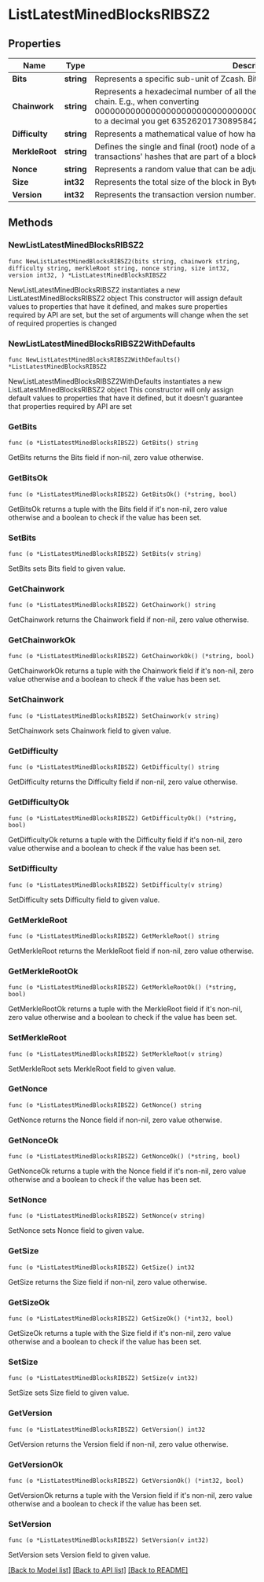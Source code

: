 # ListLatestMinedBlocksRIBSZ2

## Properties

Name | Type | Description | Notes
------------ | ------------- | ------------- | -------------
**Bits** | **string** | Represents a specific sub-unit of Zcash. Bits have two-decimal precision | 
**Chainwork** | **string** | Represents a hexadecimal number of all the hashes necessary to produce the current chain. E.g., when converting 0000000000000000000000000000000000000000000086859f7a841475b236fd to a decimal you get 635262017308958427068157 hashes, or 635262 exahashes. | 
**Difficulty** | **string** | Represents a mathematical value of how hard it is to find a valid hash for this block. | 
**MerkleRoot** | **string** | Defines the single and final (root) node of a Merkle tree. It is the combined hash of all transactions&#39; hashes that are part of a blockchain block. | 
**Nonce** | **string** | Represents a random value that can be adjusted to satisfy the proof of work | 
**Size** | **int32** | Represents the total size of the block in Bytes. | 
**Version** | **int32** | Represents the transaction version number. | 

## Methods

### NewListLatestMinedBlocksRIBSZ2

`func NewListLatestMinedBlocksRIBSZ2(bits string, chainwork string, difficulty string, merkleRoot string, nonce string, size int32, version int32, ) *ListLatestMinedBlocksRIBSZ2`

NewListLatestMinedBlocksRIBSZ2 instantiates a new ListLatestMinedBlocksRIBSZ2 object
This constructor will assign default values to properties that have it defined,
and makes sure properties required by API are set, but the set of arguments
will change when the set of required properties is changed

### NewListLatestMinedBlocksRIBSZ2WithDefaults

`func NewListLatestMinedBlocksRIBSZ2WithDefaults() *ListLatestMinedBlocksRIBSZ2`

NewListLatestMinedBlocksRIBSZ2WithDefaults instantiates a new ListLatestMinedBlocksRIBSZ2 object
This constructor will only assign default values to properties that have it defined,
but it doesn't guarantee that properties required by API are set

### GetBits

`func (o *ListLatestMinedBlocksRIBSZ2) GetBits() string`

GetBits returns the Bits field if non-nil, zero value otherwise.

### GetBitsOk

`func (o *ListLatestMinedBlocksRIBSZ2) GetBitsOk() (*string, bool)`

GetBitsOk returns a tuple with the Bits field if it's non-nil, zero value otherwise
and a boolean to check if the value has been set.

### SetBits

`func (o *ListLatestMinedBlocksRIBSZ2) SetBits(v string)`

SetBits sets Bits field to given value.


### GetChainwork

`func (o *ListLatestMinedBlocksRIBSZ2) GetChainwork() string`

GetChainwork returns the Chainwork field if non-nil, zero value otherwise.

### GetChainworkOk

`func (o *ListLatestMinedBlocksRIBSZ2) GetChainworkOk() (*string, bool)`

GetChainworkOk returns a tuple with the Chainwork field if it's non-nil, zero value otherwise
and a boolean to check if the value has been set.

### SetChainwork

`func (o *ListLatestMinedBlocksRIBSZ2) SetChainwork(v string)`

SetChainwork sets Chainwork field to given value.


### GetDifficulty

`func (o *ListLatestMinedBlocksRIBSZ2) GetDifficulty() string`

GetDifficulty returns the Difficulty field if non-nil, zero value otherwise.

### GetDifficultyOk

`func (o *ListLatestMinedBlocksRIBSZ2) GetDifficultyOk() (*string, bool)`

GetDifficultyOk returns a tuple with the Difficulty field if it's non-nil, zero value otherwise
and a boolean to check if the value has been set.

### SetDifficulty

`func (o *ListLatestMinedBlocksRIBSZ2) SetDifficulty(v string)`

SetDifficulty sets Difficulty field to given value.


### GetMerkleRoot

`func (o *ListLatestMinedBlocksRIBSZ2) GetMerkleRoot() string`

GetMerkleRoot returns the MerkleRoot field if non-nil, zero value otherwise.

### GetMerkleRootOk

`func (o *ListLatestMinedBlocksRIBSZ2) GetMerkleRootOk() (*string, bool)`

GetMerkleRootOk returns a tuple with the MerkleRoot field if it's non-nil, zero value otherwise
and a boolean to check if the value has been set.

### SetMerkleRoot

`func (o *ListLatestMinedBlocksRIBSZ2) SetMerkleRoot(v string)`

SetMerkleRoot sets MerkleRoot field to given value.


### GetNonce

`func (o *ListLatestMinedBlocksRIBSZ2) GetNonce() string`

GetNonce returns the Nonce field if non-nil, zero value otherwise.

### GetNonceOk

`func (o *ListLatestMinedBlocksRIBSZ2) GetNonceOk() (*string, bool)`

GetNonceOk returns a tuple with the Nonce field if it's non-nil, zero value otherwise
and a boolean to check if the value has been set.

### SetNonce

`func (o *ListLatestMinedBlocksRIBSZ2) SetNonce(v string)`

SetNonce sets Nonce field to given value.


### GetSize

`func (o *ListLatestMinedBlocksRIBSZ2) GetSize() int32`

GetSize returns the Size field if non-nil, zero value otherwise.

### GetSizeOk

`func (o *ListLatestMinedBlocksRIBSZ2) GetSizeOk() (*int32, bool)`

GetSizeOk returns a tuple with the Size field if it's non-nil, zero value otherwise
and a boolean to check if the value has been set.

### SetSize

`func (o *ListLatestMinedBlocksRIBSZ2) SetSize(v int32)`

SetSize sets Size field to given value.


### GetVersion

`func (o *ListLatestMinedBlocksRIBSZ2) GetVersion() int32`

GetVersion returns the Version field if non-nil, zero value otherwise.

### GetVersionOk

`func (o *ListLatestMinedBlocksRIBSZ2) GetVersionOk() (*int32, bool)`

GetVersionOk returns a tuple with the Version field if it's non-nil, zero value otherwise
and a boolean to check if the value has been set.

### SetVersion

`func (o *ListLatestMinedBlocksRIBSZ2) SetVersion(v int32)`

SetVersion sets Version field to given value.



[[Back to Model list]](../README.md#documentation-for-models) [[Back to API list]](../README.md#documentation-for-api-endpoints) [[Back to README]](../README.md)


